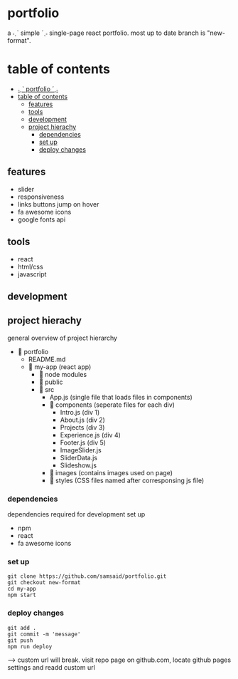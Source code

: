 # portfolio
a ˗ˏˋ simple ´ˎ˗ single-page react portfolio. most up to date branch is "new-format". 

# table of contents
- [˗ˏˋ portfolio ´ˎ˗](#ˏˋ-portfolio-ˎ)
- [table of contents](#table-of-contents)
  - [features](#features)
  - [tools](#tools)
  - [development](#development)
  - [project hierachy](#project-hierachy)
    - [dependencies](#dependencies)
    - [set up](#set-up)
    - [deploy changes](#deploy-changes)

## features
- slider
- responsiveness
- links buttons jump on hover
- fa awesome icons
- google fonts api

## tools
- react
- html/css
- javascript

## development
## project hierachy
general overview of project hierarchy
- 📁 portfolio 
  - README.md
  - 📁 my-app (react app)
    - 📁 node modules
    - 📁 public
    - 📁 src
      - App.js (single file that loads files in components)
      - 📁 components (seperate files for each div)
        - Intro.js (div 1)
        - About.js (div 2)
        - Projects (div 3)
        - Experience.js (div 4)
        - Footer.js (div 5)
        - ImageSlider.js
        - SliderData.js
        - Slideshow.js
      - 📁 images (contains images used on page)
      - 📁 styles (CSS files named after corresponsing js file)

### dependencies
dependencies required for development set up
- npm
- react
- fa awesome icons
  
### set up
```
git clone https://github.com/samsaid/portfolio.git
git checkout new-format
cd my-app
npm start
```

### deploy changes
```
git add .
git commit -m 'message'
git push
npm run deploy
```
--> custom url will break. visit repo page on github.com, locate github pages settings and readd custom url